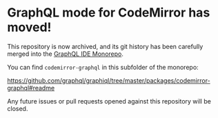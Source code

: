 # GraphQL mode for CodeMirror has moved!

This repository is now archived, and its git history has been carefully merged into the [GraphQL IDE Monorepo](https://github.com/graphql/graphiql).

You can find `codemirror-graphql` in this subfolder of the monorepo:

https://github.com/graphql/graphiql/tree/master/packages/codemirror-graphql#readme

Any future issues or pull requests opened against this repository will be closed.

